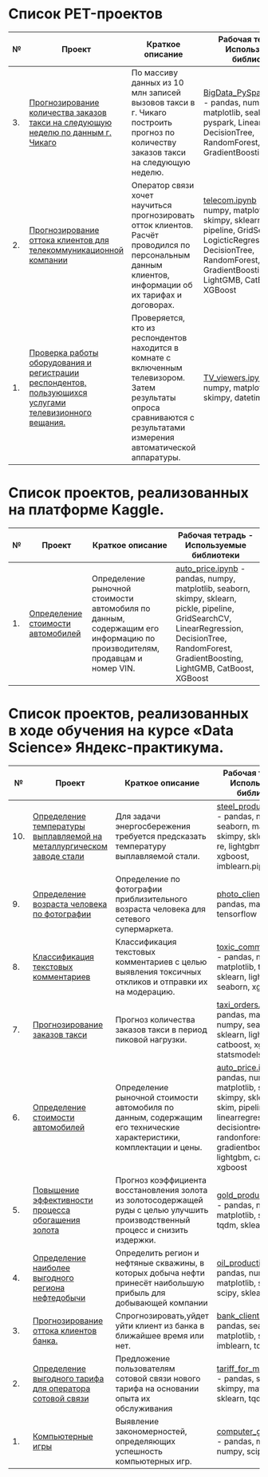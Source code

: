 # Список PET-проектов
|№|Проект|Краткое описание|Рабочая тетрадь - Используемые библиотеки|
|---|---|---|---|
|3.|[Прогнозирование количества заказов такси на следующую неделю по данным г. Чикаго](./BigData_PySpark_taxi/README.md "README.md")|По массиву данных из 10 млн записей вызовов такси в г. Чикаго построить прогноз по количеству заказов такси на следующую неделю.|[BigData_PySpark_taxi.ipynb](./BigData_PySpark_taxi/BigData_PySpark_taxi.ipynb "notebook.ipynb") - pandas, numpy, matplotlib, seaborn, pyspark, LinearRegression, DecisionTree, RandomForest, GradientBoosting|
|2.|[Прогнозирование оттока клиентов для телекоммуникационной компании](./telecom/README.md "README.md")|Оператор связи хочет научиться прогнозировать отток клиентов. Расчёт проводился по персональным данным клиентов, информации об их тарифах и договорах.|[telecom.ipynb](./Telecom/telecom.ipynb "notebook.ipynb") - pandas, numpy, matplotlib, seaborn, skimpy, sklearn, pickle, pipeline, GridSearchCV, LogicticRegression, DecisionTree, RandomForest, GradientBoosting, LightGMB, CatBoost, XGBoost|
|1.|[Проверка работы оборудования и регистрации респондентов, пользующихся услугами телевизионного вещания.](./TV_viewers/README.md "README.md")|Проверяется, кто из респондентов находится в комнате с включенным телевизором. Затем результаты опроса сравниваются с результатами измерения автоматической аппаратуры.|[TV_viewers.ipynb](./TV_viewers/TV_viewers.ipynb "notebook.ipynb") - pandas, numpy, matplotlib, seaborn, skimpy, datetime|


# Список проектов, реализованных на платформе Kaggle.
|№|Проект|Краткое описание|Рабочая тетрадь - Используемые библиотеки|
|---|---|---|---|
|1.|[Определение стоимости автомобилей](./Kaggle_auto_price/README.md "README.md")|Определение рыночной стоимости автомобиля по данным, содержащим его информацию по производителям, продавцам и номер VIN.|[auto_price.ipynb](./Kaggle_auto_price/kaggle_auto_price.ipynb "notebook.ipynb") - pandas, numpy, matplotlib, seaborn, skimpy, sklearn, pickle, pipeline, GridSearchCV, LinearRegression, DecisionTree, RandomForest, GradientBoosting, LightGMB, CatBoost, XGBoost|


# Список проектов, реализованных в ходе обучения на курсе «Data Science» Яндекс-практикума.
|№|Проект|Краткое описание|Рабочая тетрадь - Используемые библиотеки|
|---|---|---|---|
|10.|[Определение температуры выплавляемой на металлургическом заводе стали](./Steel_production/README.md "README.md")|Для задачи энергосбережения требуется предсказать температуру выплавляемой стали.|[steel_production.ipynb](./Steel_production/steel_production.ipynb "notebook.ipynb") - pandas, numpy, seaborn, matplotlib, skimpy, sklearn, scipy, re, lightgbm, catboost, xgboost, imblearn.pipeline|
|9.|[Определение возраста человека по фотографии](./Photo_client/README.md "README.md")|Определение по фотографии приблизительного возраста человека для сетевого супермаркета.|[photo_client.ipynb](./Photo_client/photo_client.ipynb "notebook.ipynb") - pandas, matplotlib, tensorflow|
|8.|[Классификация текстовых комментариев](./Toxic_comments/README.md "README.md")|Классификация текстовых комментариев с целью выявления токсичных откликов и отправки их на модерацию.|[toxic_comments.ipynb](./Toxic_comments/toxic_comments.ipynb "notebook.ipynb") - pandas, numpy, matplotlib, tqdm, nltk, sklearn, lightgbm, seaborn, xgboost|
|7.|[Прогнозирование заказов такси](./Taxi_orders/README.md "README.md")|Прогноз количества заказов такси в период пиковой нагрузки.|[taxi_orders.ipynb](./Taxi_orders/taxi_orders.ipynb "notebook.ipynb") - pandas, matplotlib, numpy, seaborn, tqdm, sklearn, lightgbm, catboost, xgboost, statsmodels|
|6.|[Определение стоимости автомобилей](./Auto_price/README.md "README.md")|Определение рыночной стоимости автомобиля по данным, содержащим его технические характеристики, комплектации и цены.|[auto_price.ipynb](./Auto_price/auto_price.ipynb "notebook.ipynb") - pandas, numpy, matplotlib, seaborn, skimpy, sklearn, pickle, skim, pipeline, linearregression, decisiontree, randonforest, gradientboosting, lightgbm, catboost, xgboost|
|5.|[Повышение эффективности процесса обогащения золота](./Gold_production/README.md "README.md")|Прогноз коэффициента восстановления золота из золотосодержащей руды с целью улучшить производственный процесс и снизить издержки.|[gold_production.ipynb](./Gold_production/gold_production.ipynb "notebook.ipynb") - pandas, numpy, matplotlib, seaborn, tqdm, sklearn|
|4.|[Определение наиболее выгодного региона нефтедобычи](./Oil_production/README.md "README.md")|Определить регион и нефтяные скважины, в которых добыча нефти принесёт наибольшую прибыль для добывающей компании|[oil_production.ipynb](./Oil_production/oil_production.ipynb "notebook.ipynb") - pandas, numpy, matplotlib, seaborn, scipy, sklearn|
|3.|[Прогнозирование оттока клиентов банка.](./Bank_clients/README.md "README.md")|Спрогнозировать,уйдет уйти клиент из банка в ближайшее время или нет.|[bank_clients.ipynb](./Bank_clients/bank_clients.ipynb "notebook.ipynb") - pandas, seaborn, matplotlib, sklearn, imblearn, tqdm, fast_ml|
|2.|[Определение выгодного тарифа для оператора сотовой связи](./Tariff_for_mobile/README.md "README.md")|Предложение пользователям сотовой связи нового тарифа на основании опыта их обслуживания|[tariff_for_mobile.ipynb](./Tariff_for_mobile/tariff_for_mobile.ipynb "notebook.ipynb") - pandas, seaborn, skimpy, matplotlib, sklearn, tqdm|
|1.|[Компьютерные игры](./Computer_games/README.md "README.md")|Выявление закономерностей, определяющих успешность компьютерных игр.|[computer_games.ipynb](./Computer_games/computer_games.ipynb "notebook.ipynb") - pandas, matplotlib, numpy, scipy|